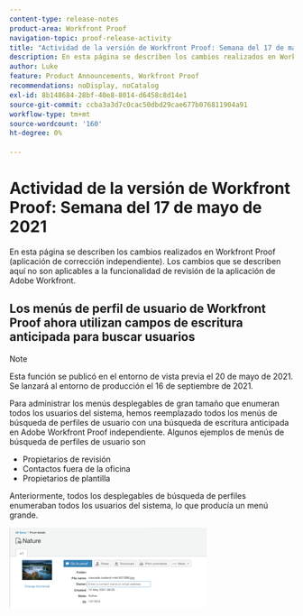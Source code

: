 ```yaml
---
content-type: release-notes
product-area: Workfront Proof
navigation-topic: proof-release-activity
title: "Actividad de la versión de Workfront Proof: Semana del 17 de mayo de 2021"
description: En esta página se describen los cambios realizados en Workfront Proof (aplicación de corrección independiente). Los cambios que se describen aquí no son aplicables a la funcionalidad de revisión de la aplicación de Adobe Workfront.
author: Luke
feature: Product Announcements, Workfront Proof
recommendations: noDisplay, noCatalog
exl-id: 8b148684-28bf-40e8-8014-d6458c8d14e1
source-git-commit: ccba3a3d7c0cac50dbd29cae677b076811904a91
workflow-type: tm+mt
source-wordcount: '160'
ht-degree: 0%

---
```


# Actividad de la versión de Workfront Proof: Semana del 17 de mayo de 2021

En esta página se describen los cambios realizados en Workfront Proof (aplicación de corrección independiente). Los cambios que se describen aquí no son aplicables a la funcionalidad de revisión de la aplicación de Adobe Workfront.

## Los menús de perfil de usuario de Workfront Proof ahora utilizan campos de escritura anticipada para buscar usuarios

>[!NOTE]
>
>Esta función se publicó en el entorno de vista previa el 20 de mayo de 2021. Se lanzará al entorno de producción el 16 de septiembre de 2021.

Para administrar los menús desplegables de gran tamaño que enumeran todos los usuarios del sistema, hemos reemplazado todos los menús de búsqueda de perfiles de usuario con una búsqueda de escritura anticipada en Adobe Workfront Proof independiente. Algunos ejemplos de menús de búsqueda de perfiles de usuario son

* Propietarios de revisión
* Contactos fuera de la oficina
* Propietarios de plantilla

Anteriormente, todos los desplegables de búsqueda de perfiles enumeraban todos los usuarios del sistema, lo que producía un menú grande.

![](assets/user-profile-typeahead-350x142.png)

